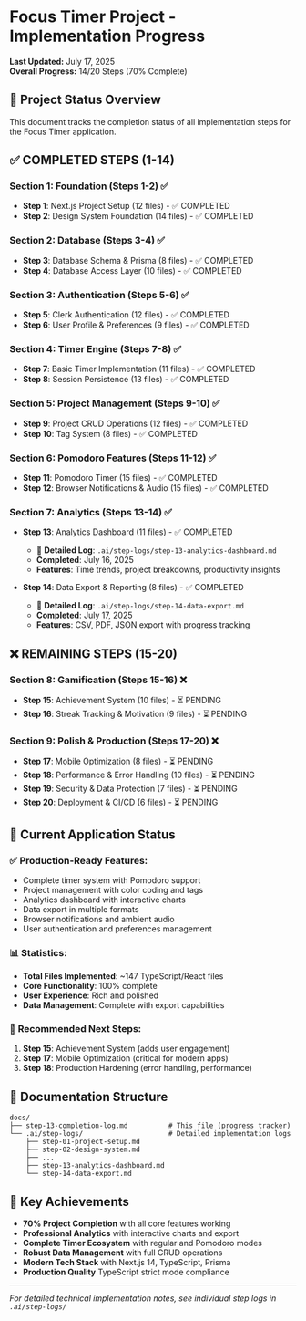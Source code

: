 # Focus Timer Project - Implementation Progress

**Last Updated:** July 17, 2025  
**Overall Progress:** 14/20 Steps (70% Complete)

## 🎯 Project Status Overview

This document tracks the completion status of all implementation steps for the Focus Timer application.

## ✅ **COMPLETED STEPS (1-14)**

### Section 1: Foundation (Steps 1-2) ✅
- **Step 1**: Next.js Project Setup (12 files) - ✅ COMPLETED
- **Step 2**: Design System Foundation (14 files) - ✅ COMPLETED

### Section 2: Database (Steps 3-4) ✅  
- **Step 3**: Database Schema & Prisma (8 files) - ✅ COMPLETED
- **Step 4**: Database Access Layer (10 files) - ✅ COMPLETED

### Section 3: Authentication (Steps 5-6) ✅
- **Step 5**: Clerk Authentication (12 files) - ✅ COMPLETED
- **Step 6**: User Profile & Preferences (9 files) - ✅ COMPLETED

### Section 4: Timer Engine (Steps 7-8) ✅
- **Step 7**: Basic Timer Implementation (11 files) - ✅ COMPLETED
- **Step 8**: Session Persistence (13 files) - ✅ COMPLETED

### Section 5: Project Management (Steps 9-10) ✅
- **Step 9**: Project CRUD Operations (12 files) - ✅ COMPLETED
- **Step 10**: Tag System (8 files) - ✅ COMPLETED

### Section 6: Pomodoro Features (Steps 11-12) ✅
- **Step 11**: Pomodoro Timer (15 files) - ✅ COMPLETED
- **Step 12**: Browser Notifications & Audio (15 files) - ✅ COMPLETED

### Section 7: Analytics (Steps 13-14) ✅
- **Step 13**: Analytics Dashboard (11 files) - ✅ COMPLETED
  - 📁 **Detailed Log**: `.ai/step-logs/step-13-analytics-dashboard.md`
  - **Completed**: July 16, 2025
  - **Features**: Time trends, project breakdowns, productivity insights
  
- **Step 14**: Data Export & Reporting (8 files) - ✅ COMPLETED  
  - 📁 **Detailed Log**: `.ai/step-logs/step-14-data-export.md`
  - **Completed**: July 17, 2025
  - **Features**: CSV, PDF, JSON export with progress tracking

## ❌ **REMAINING STEPS (15-20)**

### Section 8: Gamification (Steps 15-16) ❌
- **Step 15**: Achievement System (10 files) - ⏳ PENDING
- **Step 16**: Streak Tracking & Motivation (9 files) - ⏳ PENDING

### Section 9: Polish & Production (Steps 17-20) ❌
- **Step 17**: Mobile Optimization (8 files) - ⏳ PENDING
- **Step 18**: Performance & Error Handling (10 files) - ⏳ PENDING  
- **Step 19**: Security & Data Protection (7 files) - ⏳ PENDING
- **Step 20**: Deployment & CI/CD (6 files) - ⏳ PENDING

## 🎯 **Current Application Status**

### ✅ **Production-Ready Features:**
- Complete timer system with Pomodoro support
- Project management with color coding and tags
- Analytics dashboard with interactive charts
- Data export in multiple formats
- Browser notifications and ambient audio
- User authentication and preferences management

### 📊 **Statistics:**
- **Total Files Implemented**: ~147 TypeScript/React files
- **Core Functionality**: 100% complete
- **User Experience**: Rich and polished
- **Data Management**: Complete with export capabilities

### 🚀 **Recommended Next Steps:**
1. **Step 15**: Achievement System (adds user engagement)
2. **Step 17**: Mobile Optimization (critical for modern apps)
3. **Step 18**: Production Hardening (error handling, performance)

## 📁 **Documentation Structure**

```
docs/
├── step-13-completion-log.md          # This file (progress tracker)
└── .ai/step-logs/                     # Detailed implementation logs
    ├── step-01-project-setup.md
    ├── step-02-design-system.md
    ├── ...
    ├── step-13-analytics-dashboard.md
    └── step-14-data-export.md
```

## 🎉 **Key Achievements**

- **70% Project Completion** with all core features working
- **Professional Analytics** with interactive charts and export
- **Complete Timer Ecosystem** with regular and Pomodoro modes  
- **Robust Data Management** with full CRUD operations
- **Modern Tech Stack** with Next.js 14, TypeScript, Prisma
- **Production Quality** TypeScript strict mode compliance

---

*For detailed technical implementation notes, see individual step logs in `.ai/step-logs/`*